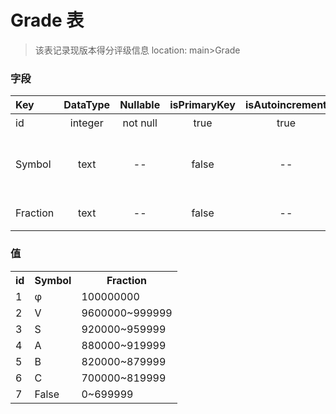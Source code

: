# Grade 表
> 该表记录现版本得分评级信息
> location: main>Grade

### 字段
| Key | DataType | Nullable | isPrimaryKey | isAutoincrement | p.s. |
|:--|:-:|:-:|:-:|:-:|:--|
| id | integer | not null | true | true | 主键 |
| Symbol | text | -- | false | -- | 得分评级（符号） |
| Fraction | text | -- | false | -- | 得分区间 |

### 值
<table><tr><th>id</th><th>Symbol</th><th>Fraction</th><tr><tr><td>1</td><td>φ</td><td>100000000</td></tr><tr><td>2</td><td>V</td><td>9600000~999999</td></tr><tr><td>3</td><td>S</td><td>920000~959999</td></tr><tr><td>4</td><td>A</td><td>880000~919999</td></tr><tr><td>5</td><td>B</td><td>820000~879999</td></tr><tr><td>6</td><td>C</td><td>700000~819999</td></tr><tr><td>7</td><td>False</td><td>0~699999</td></tr></table>